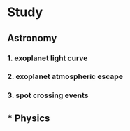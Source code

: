 # Study 

## Astronomy

  ### 1. exoplanet light curve

  ### 2. exoplanet atmospheric escape
 
  ### 3. spot crossing events

## * Physics


